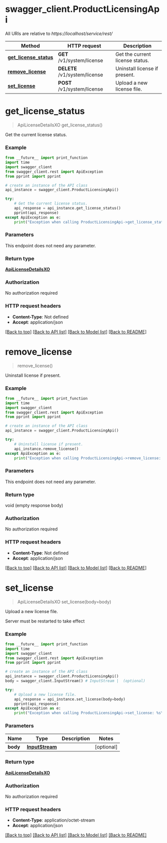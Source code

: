# swagger_client.ProductLicensingApi

All URIs are relative to *https://localhost/service/rest/*

Method | HTTP request | Description
------------- | ------------- | -------------
[**get_license_status**](ProductLicensingApi.md#get_license_status) | **GET** /v1/system/license | Get the current license status.
[**remove_license**](ProductLicensingApi.md#remove_license) | **DELETE** /v1/system/license | Uninstall license if present.
[**set_license**](ProductLicensingApi.md#set_license) | **POST** /v1/system/license | Upload a new license file.


# **get_license_status**
> ApiLicenseDetailsXO get_license_status()

Get the current license status.



### Example
```python
from __future__ import print_function
import time
import swagger_client
from swagger_client.rest import ApiException
from pprint import pprint

# create an instance of the API class
api_instance = swagger_client.ProductLicensingApi()

try:
    # Get the current license status.
    api_response = api_instance.get_license_status()
    pprint(api_response)
except ApiException as e:
    print("Exception when calling ProductLicensingApi->get_license_status: %s\n" % e)
```

### Parameters
This endpoint does not need any parameter.

### Return type

[**ApiLicenseDetailsXO**](ApiLicenseDetailsXO.md)

### Authorization

No authorization required

### HTTP request headers

 - **Content-Type**: Not defined
 - **Accept**: application/json

[[Back to top]](#) [[Back to API list]](../README.md#documentation-for-api-endpoints) [[Back to Model list]](../README.md#documentation-for-models) [[Back to README]](../README.md)

# **remove_license**
> remove_license()

Uninstall license if present.



### Example
```python
from __future__ import print_function
import time
import swagger_client
from swagger_client.rest import ApiException
from pprint import pprint

# create an instance of the API class
api_instance = swagger_client.ProductLicensingApi()

try:
    # Uninstall license if present.
    api_instance.remove_license()
except ApiException as e:
    print("Exception when calling ProductLicensingApi->remove_license: %s\n" % e)
```

### Parameters
This endpoint does not need any parameter.

### Return type

void (empty response body)

### Authorization

No authorization required

### HTTP request headers

 - **Content-Type**: Not defined
 - **Accept**: application/json

[[Back to top]](#) [[Back to API list]](../README.md#documentation-for-api-endpoints) [[Back to Model list]](../README.md#documentation-for-models) [[Back to README]](../README.md)

# **set_license**
> ApiLicenseDetailsXO set_license(body=body)

Upload a new license file.

Server must be restarted to take effect

### Example
```python
from __future__ import print_function
import time
import swagger_client
from swagger_client.rest import ApiException
from pprint import pprint

# create an instance of the API class
api_instance = swagger_client.ProductLicensingApi()
body = swagger_client.InputStream() # InputStream |  (optional)

try:
    # Upload a new license file.
    api_response = api_instance.set_license(body=body)
    pprint(api_response)
except ApiException as e:
    print("Exception when calling ProductLicensingApi->set_license: %s\n" % e)
```

### Parameters

Name | Type | Description  | Notes
------------- | ------------- | ------------- | -------------
 **body** | [**InputStream**](InputStream.md)|  | [optional] 

### Return type

[**ApiLicenseDetailsXO**](ApiLicenseDetailsXO.md)

### Authorization

No authorization required

### HTTP request headers

 - **Content-Type**: application/octet-stream
 - **Accept**: application/json

[[Back to top]](#) [[Back to API list]](../README.md#documentation-for-api-endpoints) [[Back to Model list]](../README.md#documentation-for-models) [[Back to README]](../README.md)

